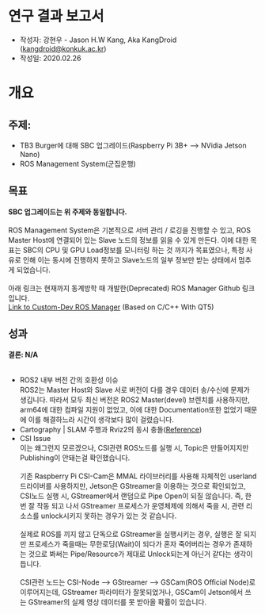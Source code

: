 연구 결과 보고서
================
- 작성자: 강현우 - Jason H.W Kang, Aka KangDroid (kangdroid@konkuk.ac.kr)
- 작성일: 2020.02.26

개요
====

주제:
-----
- TB3 Burger에 대해 SBC 업그레이드(Raspberry Pi 3B+ --> NVidia Jetson Nano)
- ROS Management System(군집운행)

목표
----
<b>SBC 업그레이드는 위 주제와 동일합니다.</b><br><br>
ROS Management System은 기본적으로 서버 관리 / 로깅을 진행할 수 있고, ROS Master Host에 연결되어 있는 Slave 노드의 정보를 읽을 수 있게 만든다. 이에 대한 목표는 SBC의 CPU 및 GPU Load정보를 모니터링 하는 것 까지가 목표였으나, 특정 사유로 인해 이는 동시에 진행하지 못하고 Slave노드의 일부 정보만 받는 상태에서 멈추게 되었습니다.<br><br>
아래 링크는 현재까지 동계방학 때 개발한(Deprecated) ROS Manager Github 링크입니다.<br>
[Link to Custom-Dev ROS Manager](https://github.com/KangDroid/ROS_Manager) (Based on C/C++ With QT5)

성과
----
<b>결론: N/A</b> <br><br>

- ROS2 내부 버전 간의 호환성 이슈<br>
  ROS2는 Master Host와 Slave 서로 버전이 다를 경우 데이터 송/수신에 문제가 생깁니다. 따라서 모두 최신 버전은 ROS2 Master(devel) 브렌치를 사용하지만, arm64에 대한 컴파일 지원이 없었고, 이에 대한 Documentation또한 없었기 때문에 이를 해결하느라 시간이 생각보다 많이 걸렸습니다.
- Cartography | SLAM 주행과 Rviz2의 동시 충돌([Reference](https://github.com/ROBOTIS-GIT/turtlebot3/issues/531))
- CSI Issue<br>
  이는 왜그런지 모르겠으나, CSI관련 ROS노드를 실행 시, Topic은 만들어지지만 Publishing이 안돼는걸 확인했습니다. <br><br>
  기존 Raspberry Pi CSI-Cam은 MMAL 라이브러리를 사용해 자체적인 userland 드라이버를 사용하지만, Jetson은 GStreamer을 이용하는 것으로 확인되었고, CSI노드 실행 시, GStreamer에서 랜덤으로 Pipe Open이 되질 않습니다. 즉, 한번 잘 작동 되고 나서 GStreamer 프로세스가 운영체제에 의해서 죽을 시, 관련 리소스를 unlock시키지 못하는 경우가 있는 것 같습니다.<br><br>
  실제로 ROS를 끼지 않고 단독으로 GStreamer을 실행시키는 경우, 실행은 잘 되지만 프로세스가 죽을때는 무한로딩(Wait)이 되다가 혼자 죽어버리는 경우가 존재하는 것으로 봐써는 Pipe/Resource가 제대로 Unlock되는게 아닌거 같다는 생각이 듭니다.<br><br>
  CSI관련 노드는 CSI-Node --> GStreamer --> GSCam(ROS Official Node)로 이루어지는데, GStreamer 파라미터가 잘못되었거나, GSCam이 Jetson에서 쓰는 GStreamer의 실제 영상 데이터를 못 받아올 확률이 있습니다.